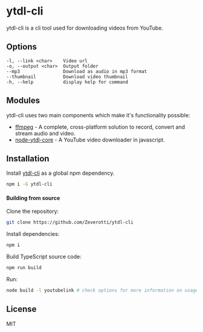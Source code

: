 # ytdl-cli

ytdl-cli is a cli tool used for downloading videos from YouTube.

## Options

```
-l, --link <char>    Video url
-o, --output <char>  Output folder
--mp3                Download as audio in mp3 format
--thumbnail          Download video thumbnail
-h, --help           display help for command
```

## Modules

ytdl-cli uses two main components which make it's functionality possible:

- [ffmpeg] - A complete, cross-platform solution to record, convert and stream audio and video.
- [node-ytdl-core] - A YouTube video downloader in javascript.

## Installation

Install [ytdl-cli](https://www.npmjs.com/package/ytdl-cli) as a global npm dependency.

```sh
npm i -G ytdl-cli
```

#### Building from source

Clone the repository:

```sh
git clone https://github.com/Zeverotti/ytdl-cli
```

Install dependencies:

```sh
npm i
```

Build TypeScript source code:

```sh
npm run build
```

Run:

```sh
node build -l youtubelink # check options for more information on usage
```

## License

MIT

[//]: #
[ffmpeg]: https://ffmpeg.org/
[node-ytdl-core]: https://github.com/fent/node-ytdl-core
